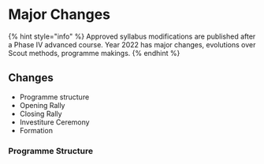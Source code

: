 # Major Changes

{% hint style="info" %}
Approved syllabus modifications are published after a Phase IV advanced course.  Year 2022 has major changes, evolutions over Scout methods, programme makings.
{% endhint %}

## Changes

* Programme structure
* Opening Rally
* Closing Rally
* Investiture Ceremony
* Formation

### Programme Structure



